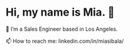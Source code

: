 ### <h1>Hi, my name is Mia. 👋</h1>

<!-- **msibala/msibala** is a ✨ _special_ ✨ repository because its `README.md` (this file) appears on your GitHub profile.

Here are some ideas to get you started: -->

🔭 I’m a Sales Engineer based in Los Angeles.

📫 How to reach me: linkedin.com/in/miasibala/
